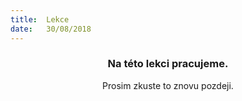 ```yaml
---
title:  Lekce
date:   30/08/2018
---
```


### <center>Na této lekci pracujeme.</center>
<center>Prosim zkuste to znovu pozdeji.</center>